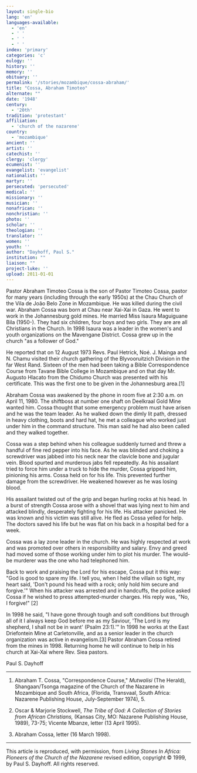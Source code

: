 ```yaml
---
layout: single-bio
lang: 'en'
languages-available:
  - 'en'
  - ' '
  - ' '
  - ' '
index: 'primary'
categories: 'c'
eulogy: ''
history: ''
memory: ''
obituary: ''
permalink: '/stories/mozambique/cossa-abraham/'
title: "Cossa, Abraham Timoteo"
alternate: ""
date: '1948'
century:
  - '20th'
tradition: 'protestant'
affiliation:
  - 'church of the nazarene'
country:
  - 'mozambique'
ancient: ''
artist: ''
catechist: ''
clergy: 'clergy'
ecumenist: ''
evangelist: 'evangelist'
nationalist: ''
martyr: ''
persecuted: 'persecuted'
medical: ''
missionary: ''
musician: ''
nonafrican: ''
nonchristian: ''
photo: ''
scholar: ''
theologian: ''
translator: ''
women: ''
youth: ''
author: "Dayhoff, Paul S."
institution: ""
liaison: ""
project-luke: ''
upload: 2011-01-01
---
```




Pastor Abraham Timoteo Cossa is the son of Pastor Timoteo Cossa, pastor for many years (including through the early 1950s) at the Chau Church of the Vila de João Belo Zone in Mozambique. He was killed during the civil war. Abraham Cossa was born at Chau near Xai-Xai in Gaza. He went to work in the Johannesburg gold mines. He married Miss Isaura Maguiguane Bila (1950-). They had six children, four boys and two girls. They are are all Christians in the Church. In 1998 Isaura was a leader in the women's and youth organizations on the Mavengane District. Cossa grew up in the church "as a follower of God."

He reported that on 12 August 1973 Revs. Paul Hetrick, Noé. J. Mainga and N. Chamu visited their church gathering of the Blyvooruitzich Division in the far West Rand. Sixteen of the men had been taking a Bible Correspondence Course from Tavane Bible College in Mozambique and on that day Mr. Augusto Hlacato from the Chidumo Church was presented with his certificate. This was the first one to be given in the Johannesburg area.[1]

Abraham Cossa was awakened by the phone in room five at 2:30 a.m. on April 11, 1980. The shiftboss at number one shaft on Deelkraal Gold Mine wanted him. Cossa thought that some emergency problem must have arisen and he was the team leader. As he walked down the dimly lit path, dressed in heavy clothing, boots and hard hat, he met a colleague who worked just under him in the command structure. This man said he had also been called and they walked together.

Cossa was a step behind when his colleague suddenly turned and threw a handful of fine red pepper into his face. As he was blinded and choking a screwdriver was jabbed into his neck near the clavicle bone and jugular vein. Blood spurted and murderous jabs fell repeatedly. As his assailant tried to force him under a truck to hide the murder, Cossa gripped him, pinioning his arms. Cossa held on for his life. This prevented further damage from the screwdriver. He weakened however as he was losing blood.

His assailant twisted out of the grip and began hurling rocks at his head. In a burst of strength Cossa arose with a shovel that was lying next to him and attacked blindly, desperately fighting for his life. His attacker panicked. He was known and his victim was still alive. He fled as Cossa yelled for help. The doctors saved his life but he was flat on his back in a hospital bed for a week.

Cossa was a lay zone leader in the church. He was highly respected at work and was promoted over others in responsibility and salary. Envy and greed had moved some of those working under him to plot his murder. The would-be murderer was the one who had telephoned him.

Back to work and praising the Lord for his escape, Cossa put it this way: "God is good to spare my life. I tell you, when I held the villain so tight, my heart said, 'Don't pound his head with a rock; only hold him secure and forgive.'" When his attacker was arrested and in handcuffs, the police asked Cossa if he wished to press attempted-murder charges. His reply was, "No, I forgive!" [2]

In 1998 he said, "I have gone through tough and soft conditions but through all of it I always keep God before me as my Saviour, 'The Lord is my shepherd, I shall not be in want' (Psalm 23:1).'" In 1998 he works at the East Driefontein Mine at Carletonville, and as a senior leader in the church organization was active in evangelism.[3]  Pastor Abraham Cossa retired from the mines in 1998. Returning home he will continue to help in his church at Xai-Xai where Rev. Siea pastors.

Paul S. Dayhoff

---

1. Abraham T. Cossa, "Correspondence Course,"  *Mutwalisi* (The Herald), Shangaan/Tsonga magazine of the Church of the Nazarene in Mozambique and South Africa, (Florida, Transvaal, South Africa: Nazarene Publishing House, July-September 1974), 5.

2. Oscar & Marjorie Stockwell, *The Tribe of God: A Collection of Stories from African Christians,* (Kansas City, MO: Nazarene Publishing House, 1989), 73-75; Vicente Mbanze, letter (13 April 1995).

3. Abraham Cossa, letter (16 March 1998).

---

This article is reproduced, with permission, from *Living Stones In Africa: Pioneers of the Church of the Nazarene* revised edition, copyright &copy; 1999, by Paul S. Dayhoff.  All rights reserved.
